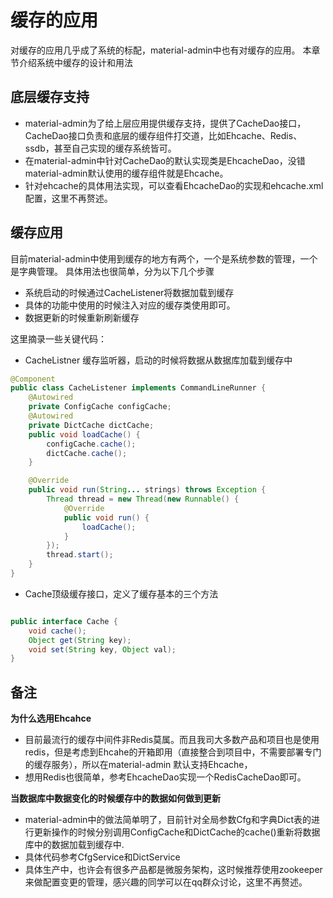 # 缓存的应用
对缓存的应用几乎成了系统的标配，material-admin中也有对缓存的应用。
本章节介绍系统中缓存的设计和用法

## 底层缓存支持
- material-admin为了给上层应用提供缓存支持，提供了CacheDao接口，CacheDao接口负责和底层的缓存组件打交道，比如Ehcache、Redis、ssdb，甚至自己实现的缓存系统皆可。
- 在material-admin中针对CacheDao的默认实现类是EhcacheDao，没错material-admin默认使用的缓存组件就是Ehcache。
- 针对ehcache的具体用法实现，可以查看EhcacheDao的实现和ehcache.xml配置，这里不再赘述。

## 缓存应用

目前material-admin中使用到缓存的地方有两个，一个是系统参数的管理，一个是字典管理。
具体用法也很简单，分为以下几个步骤
- 系统启动的时候通过CacheListener将数据加载到缓存
- 具体的功能中使用的时候注入对应的缓存类使用即可。
- 数据更新的时候重新刷新缓存

这里摘录一些关键代码：
- CacheListner 缓存监听器，启动的时候将数据从数据库加载到缓存中
```java
@Component
public class CacheListener implements CommandLineRunner {
    @Autowired
    private ConfigCache configCache;
    @Autowired
    private DictCache dictCache;
    public void loadCache() {
        configCache.cache();
        dictCache.cache();
    }

    @Override
    public void run(String... strings) throws Exception {
        Thread thread = new Thread(new Runnable() {
            @Override
            public void run() {
                loadCache();
            }
        });
        thread.start();
    }
}
```
- Cache顶级缓存接口，定义了缓存基本的三个方法
```java

public interface Cache {
	void cache();
	Object get(String key);
	void set(String key, Object val);
}
```


## 备注
**为什么选用Ehcahce**
- 目前最流行的缓存中间件非Redis莫属。而且我司大多数产品和项目也是使用redis，但是考虑到Ehcahe的开箱即用（直接整合到项目中，不需要部署专门的缓存服务），所以在material-admin
默认支持Ehcache，
- 想用Redis也很简单，参考EhcacheDao实现一个RedisCacheDao即可。

**当数据库中数据变化的时候缓存中的数据如何做到更新**
- material-admin中的做法简单明了，目前针对全局参数Cfg和字典Dict表的进行更新操作的时候分别调用ConfigCache和DictCache的cache()重新将数据库中的数据加载到缓存中.
- 具体代码参考CfgService和DictService
- 具体生产中，也许会有很多产品都是微服务架构，这时候推荐使用zookeeper来做配置变更的管理，感兴趣的同学可以在qq群众讨论，这里不再赘述。
 